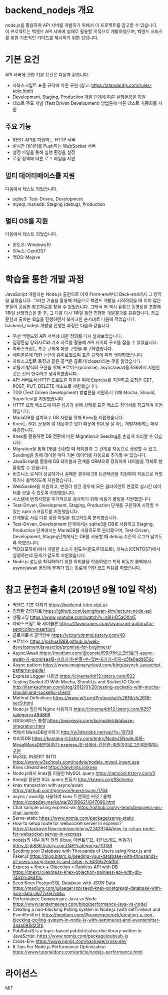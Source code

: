 # backend_nodejs 개요

node.js을 활용하여 API 서버를 개발하기 위해서 이 프로젝트를 참고할 수 있습니다. 이 프로젝트는 백엔드 API 서버에 실제로 활용할 목적으로 개발하였으며, 백엔드 서비스를 위한 기초적인 가이드를 제시하기 위한 것입니다.

# 기본 요건

API 서버에 관한 기본 요건은 다음과 같습니다.

* 자바스크립트 표준 규칙에 따른 구현 (참고: https://standardjs.com/rules-kokr.html)
* Development, Staging, Production 개발 단계에 따른 실행환경을 지원
* 테스트 주도 개발 (Test Driven Development) 방법론에 따른 테스트 자동화를 지원

## 주요 기능

* REST API를 지원하는 HTTP 서버
* 실시간 데이터를 Push하는 WebSocket 서버
* 설정 파일을 통해 실행 환경을 설정
* 로깅 정책에 따른 로그 파일을 지원

## 멀티 데이터베이스를 지원

다음에서 테스트 되었습니다.

* sqlite3: Test-Drivne, Development
* mysql, mariadb: Staging (debug), Production

## 멀티 OS를 지원

다음에서 테스트 되었습니다.

* 윈도우: Windows10
* 리눅스: CentOS7
* 맥OS: Mojave

# 학습을 통한 개발 과정

JavaScript 개발자는 Node.js 출현으로 이제 Front-end부터 Back-end까지 그 영역을 넓혔습니다. 그러한 기술을 활용해 처음으로 백엔드 개발을 시작하였을 때 이미 많은 분들이 공유한 참고자료를 찾을 수 있었습니다. 그래서 저 역시 유튜브 동영상을 포함해 1주일 선행학습을 한 후, 그 다음 다시 1주일 동안 진행한 개발결과를 공유합니다. 참고 문헌과 출처는 학습을 진행하면서 북마크한 순서대로 다음에 적었습니다. backend_nodejs 개발을 진행한 과정은 다음과 같습니다.

* 우선 백엔드와 API 서버에 대한 정의를 다시 살펴보았습니다.
* 김정환님 강의자료와 기초 자료를 활용해 API 서버의 구조를 잡을 수 있었습니다.
* 자바스크립트 표준 규칙에 따른 구현을 추구하였습니다.
* 세미콜론에 대한 논란이 흥미로웠으며 표준 규칙에 따라 생략하였습니다.
* 자바스크립트 특징과 같은 콜백은 클로저(closer)라는 것을 알았습니다.
* 비동기 방식의 구현을 위해 프로미스(promise), async/await를 ES6에서 지원한 것은 신의 한수라고 생각하였습니다.
* API 서버로서 HTTP 프로토콜 지원을 위해 Express를 지원하고 요청은 GET, POST, PUT, DELETE 메소드로 제한했습니다.
* TDD (Test Driven Development) 방법론을 지원하기 위해 Mocha, Should, SuperTest를 지원했습니다.
* HTTP 요청 메소드에 따른 성공과 실패 상태를 표준 메소드 정의서를 참고하여 지원했습니다.
* MariaDB를 설치하고 DB 지원을 위해 Knex를 지원했습니다.
* Knex는 SQL 문장에 잘 대응하고 있기 때문에 SQL을 잘 아는 개발자에게는 매우 유용합니다.
* Knex를 활용하면 DB 전환에 따른 Migration과 Seeding을 손쉽게 처리할 수 있습니다.
* Migration을 통해 DB를 전환할 때 테이블과 그 관계를 자동으로 생성할 수 있고, Seeding을 통해 테이블 마다 기본 데이터를 자동으로 추가할 수 있습니다.
* JavaScript를 활용해 DB 테이블과 관계를 ORM으로 정의하여 테이블을 객체로 핸들링할 수 있습니다.
* 비즈니스 로직이 성공하거나 실패한 경우에 DB 트랜잭션을 지원하여 자동으로 커밋하거나 롤백하도록 지원했습니다.
* WebSocket을 지원하고, 변경이 생긴 경우에 모든 클라이언트 연결로 실시간 데이터를 보낼 수 있도록 지원했습니다.
* 시스템에 변경사항을 주기적으로 검사하기 위해 비동기 폴링을 지원했습니다.
* Test-Driven, Development, Staging, Production 단계를 구분하여 시작할 수 있는 npm 스크립트를 지원했습니다.
* 단계별로 서로 다른 설정 파일을 참고하도록 분리했습니다.
* Test-Driven, Development 단계에서는 sqlite3을 DB로 사용하고 Staging, Production 단계에서는 MariaDB를 사용하도록 분리했으며, Test-Driven, Development, Staging단계에서는 DB를 사용할 때 debug 수준의 로그가 남기도록 하였습니다.
* 맥OS(모하비)에서 개발한 소스가 윈도우(윈도우10프로), 리눅스(CENTOS7)에서 실행하는데 문제가 없도록 지원했습니다.
* Node.js 성능을 최적화하기 위한 아티클을 학습하였고 특히 비동기 콜백에서 async/await 용법에 문제가 없는 동료에 의한 코드 리뷰를 하였습니다.

# 참고 문헌과 출처 (2019년 9월 10일 작성)

* 백엔드 기초 다지기 https://backend-intro.vlpt.us
* 김정환 강의자료 https://github.com/jeonghwan-kim/lecture-node-api
* 생활코딩 https://www.youtube.com/watch?v=s8HrD5aOXmE
* 자바스크립트와 세미콜론 https://flaviocopes.com/javascript-automatic-semicolon-insertion/
* 클로저로서 콜백함수 https://victorydntmd.tistory.com/48
* 프로미스 https://joshua1988.github.io/web-development/javascript/promise-for-beginners/
* Async/Await https://medium.com/@constell99/자바스크립트의-async-await-가-promises를-사라지게-만들-수-있는-6가지-이유-c5fe0add656c
* Async pattern https://www.imaginarycloud.com/blog/asynch-javascript-patterns-guide/
* Express Logger 사용법 https://cinema4dr12.tistory.com/822
* Testing Socket.IO With Mocha, Should.js and Socket.IO Client http://liamkaufman.com/blog/2012/01/28/testing-socketio-with-mocha-should-and-socketio-client/
* Method Definitions https://www.w3.org/Protocols/rfc2616/rfc2616-sec9.html
* Node.js 앞단에 Nginx 사용하기 https://cinema4dr12.tistory.com/825?category=494869
* 데이터베이스 통합 https://expressjs.com/ko/guide/database-integration.html
* 맥에서 MariaDB설치하기 http://w3devlabs.net/wp/?p=19736
* 마리아DB https://kamang-it.tistory.com/entry/NodeJSNodeJS와-MysqlMariaDB연동하기-expressJS-상에서-간단한-회원가입로그인회원탈퇴-구현
* MySQL INSERT INTO https://www.w3schools.com/nodejs/nodejs_mysql_insert.asp
* Knex cheatsheet https://devhints.io/knex
* Node.js에서 knex를 이용한 MySQL query https://iamcool.tistory.com/3
* Knex을 활용한 SQL query 만들기 http://knexjs.org/#Schema
* knex transaction with async/await https://github.com/tgriesser/knex/issues/1764
* async / await을 사용하여 knex 트랜잭션 커밋 / 롤백 https://codeday.me/ko/qa/20190621/847086.html
* Chat sample using express-ws https://github.com/y-temp4/express-ws-chat-sample
* Serve-static https://www.npmjs.com/package/serve-static
* How to setup route for websocket server in express? https://stackoverflow.com/questions/22429744/how-to-setup-route-for-websocket-server-in-express
* nodejs의 내부 동작 원리 (libuv, 이벤트루프, 워커쓰레드, 비동기) https://sjh836.tistory.com/149?category=710138
* Seeding your Database with Thousands of Users using Knex.js and Faker.js https://blog.bitsrc.io/seeding-your-database-with-thousands-of-users-using-knex-js-and-faker-js-6009a2e5ffbf
* Express + Knex + Objection = Painless API with DB https://itnext.io/express-knex-objection-painless-api-with-db-74512c484f0c
* Seed Knex PostgreSQL Database with JSON Data https://medium.com/@jaeger.rob/seed-knex-postgresql-database-with-json-data-3677c6e7c9bc
* Performance Comparison: Java vs Node https://www.tandemseven.com/blog/performance-java-vs-node/
* Creating a non-blocking Polling system in Node.js (with setTimeout and EventEmitter) https://medium.com/@xaviergeerinck/creating-a-non-blocking-polling-system-in-node-js-with-settimeout-and-eventemitter-4aaa098d25fb
* PubSubJS is a topic-based publish/subscribe library written in JavaScript. https://www.npmjs.com/package/pubsub-js
* Cross-Env https://www.npmjs.com/package/cross-env
* 8 Tips For Node.js Performance Optimization https://www.tutorialdocs.com/article/nodejs-performance.html

# 라이선스

MIT
